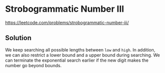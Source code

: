# Strobogrammatic Number III

https://leetcode.com/problems/strobogrammatic-number-iii/

## Solution

We keep searching all possible lengths between `low` and `high`. In addition, we can also restrict a lower bound and a
upper bound during searching. We can terminate the exponential search earlier if the new digit makes the number go
beyond bounds. 
